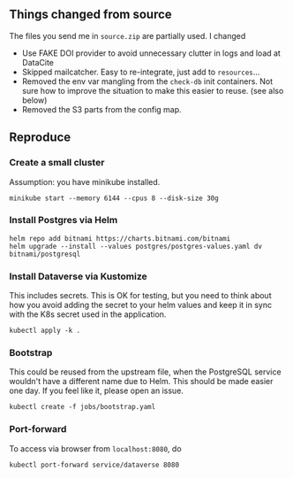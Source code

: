 ## Things changed from source

The files you send me in `source.zip` are partially used.
I changed

- Use FAKE DOI provider to avoid unnecessary clutter in logs and load at DataCite
- Skipped mailcatcher. Easy to re-integrate, just add to `resources`...
- Removed the env var mangling from the `check-db` init containers. Not sure how
  to improve the situation to make this easier to reuse. (see also below)
- Removed the S3 parts from the config map.

## Reproduce

### Create a small cluster
Assumption: you have minikube installed.

```
minikube start --memory 6144 --cpus 8 --disk-size 30g
```

### Install Postgres via Helm

```
helm repo add bitnami https://charts.bitnami.com/bitnami
helm upgrade --install --values postgres/postgres-values.yaml dv bitnami/postgresql
```

### Install Dataverse via Kustomize
This includes secrets. This is OK for testing, but you need to think about
how you avoid adding the secret to your helm values and keep it in sync with
the K8s secret used in the application.

```
kubectl apply -k .
```

### Bootstrap
This could be reused from the upstream file, when the PostgreSQL service wouldn't
have a different name due to Helm. This should be made easier one day.
If you feel like it, please open an issue.

```
kubectl create -f jobs/bootstrap.yaml
```

### Port-forward
To access via browser from `localhost:8080`, do

```
kubectl port-forward service/dataverse 8080
```
